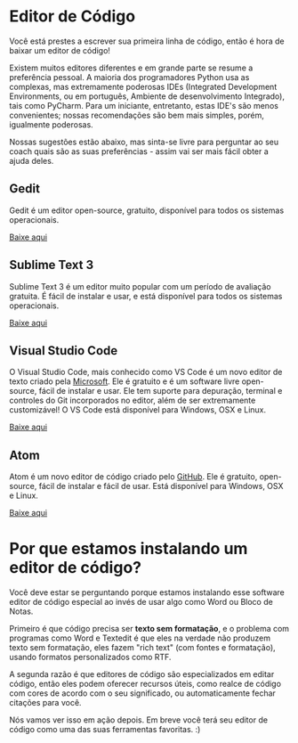 # Editor de Código

Você está prestes a escrever sua primeira linha de código, então é hora de baixar um editor de código!

Existem muitos editores diferentes e em grande parte se resume a preferência pessoal. A maioria dos programadores Python usa as complexas, mas extremamente poderosas IDEs (Integrated Development Environments, ou em português, Ambiente de desenvolvimento Integrado), tais como PyCharm. Para um iniciante, entretanto, estas IDE's são menos convenientes; nossas recomendações são bem mais simples, porém, igualmente poderosas.

Nossas sugestões estão abaixo, mas sinta-se livre para perguntar ao seu coach quais são as suas preferências - assim vai ser mais fácil obter a ajuda deles.

## Gedit

Gedit é um editor open-source, gratuito, disponível para todos os sistemas operacionais.

[Baixe aqui][1]

 [1]: https://wiki.gnome.org/Apps/Gedit#Download

## Sublime Text 3

Sublime Text 3 é um editor muito popular com um período de avaliação gratuita. É fácil de instalar e usar, e está disponível para todos os sistemas operacionais.

[Baixe aqui][2]

 [2]: https://www.sublimetext.com/3

## Visual Studio Code

O Visual Studio Code, mais conhecido como VS Code é um novo editor de texto criado pela [Microsoft][3]. Ele é gratuito e é um software livre open-source, fácil de instalar e usar. Ele tem suporte para depuração, terminal e controles do Git incorporados no editor, além de ser extremamente customizável! O VS Code está disponível para Windows, OSX e Linux.

[3]: https://www.microsoft.com/pt-br

[Baixe aqui][4]

[4]: https://code.visualstudio.com/

## Atom

Atom é um novo editor de código criado pelo [GitHub][5]. Ele é gratuito, open-source, fácil de instalar e fácil de usar. Está disponível para Windows, OSX e Linux.

 [5]: https://github.com/

[Baixe aqui][6]

 [6]: https://atom.io/

# Por que estamos instalando um editor de código?

Você deve estar se perguntando porque estamos instalando esse software editor de código especial ao invés de usar algo como Word ou Bloco de Notas.

Primeiro é que código precisa ser **texto sem formatação**, e o problema com programas como Word e Textedit é que eles na verdade não produzem texto sem formatação, eles fazem "rich text" (com fontes e formatação), usando formatos personalizados como RTF.

A segunda razão é que editores de código são especializados em editar código, então eles podem oferecer recursos úteis, como realce de código com cores de acordo com o seu significado, ou automaticamente fechar citações para você.

Nós vamos ver isso em ação depois. Em breve você terá seu editor de código como uma das suas ferramentas favoritas. :)
